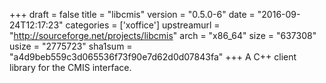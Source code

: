 +++
draft = false
title = "libcmis"
version = "0.5.0-6"
date = "2016-09-24T12:17:23"
categories = ['xoffice']
upstreamurl = "http://sourceforge.net/projects/libcmis"
arch = "x86_64"
size = "637308"
usize = "2775723"
sha1sum = "a4d9beb559c3d065536f73f90e7d62d0d07843fa"
+++
A C++ client library for the CMIS interface.
